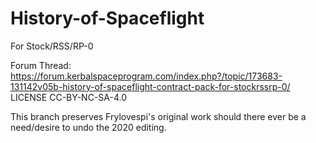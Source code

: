 # History-of-Spaceflight

For Stock/RSS/RP-0

Forum Thread: https://forum.kerbalspaceprogram.com/index.php?/topic/173683-131142v05b-history-of-spaceflight-contract-pack-for-stockrssrp-0/
LICENSE CC-BY-NC-SA-4.0

This branch preserves Frylovespi's original work should there ever be a need/desire to undo the 2020 editing.

